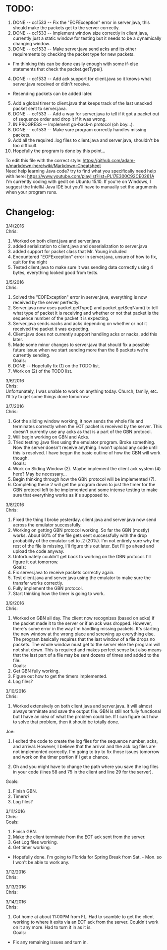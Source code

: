 TODO:
========
1. DONE -- cc1533 -- Fix the "EOFException" error in server.java, this should make the packets get to the server correctly.  
2. DONE -- cc1533 -- Implement window size correctly in client.java, currently just a static window for testing but it needs to be a dynamically changing window.  
3. DONE -- cc1533 -- Make server.java send acks and its other requirements by checking the packet type for new packets.  
  * I'm thinking this can be done easily enough with some if-else statements that check the packet.getType().  
4. DONE -- cc1533 -- Add ack support for client.java so it knows what server.java received or didn't receive.  
  * Resending packets can be added later.
5. Add a global timer to client.java that keeps track of the last unacked packet sent to server.java.  
6. DONE -- cc1533 -- Add a way for server.java to tell if it got a packet out of sequence order and drop it if it was wrong.  
7. IN PROGRESS -- Implement go-back-n protocol (oh boy...).  
8. DONE -- cc1533 -- Make sure program correctly handles missing packets.  
9. Add all the required .log files to client.java and server.java, shouldn't be too difficult.  
10. Hopefully the program is done by this point...  

To edit this file with the correct style:  https://github.com/adam-p/markdown-here/wiki/Markdown-Cheatsheet  
Need help learning Java code? try to find what you specifically need help with here: https://www.youtube.com/playlist?list=PL17E300C92CE0261A  
I'm currently coding with gedit on Ubuntu 15.10.  If you're on Windows, I suggest the IntelliJ Java IDE but you'll have to manually set the arguments when your program runs.  

Changelog:
=========

3/4/2016  
  Chris:  
1. Worked on both client.java and server.java  
2. added serialization to client.java and deserialization to server.java  
3. added support for packet class that Mr. Young included  
4. Encountered "EOFException" error in server.java, unsure of how to fix, quit for the night  
5. Tested client.java to make sure it was sending data correctly using 4 bytes, everything looked good from tests.  

3/5/2016  
  Chris:  
1. Solved the "EOFException" error in server.java, everything is now received by the server perfectly.  
2. Server.java now uses packet.getType() and packet.getSeqNum() to tell what type of packet it is receiving and whether or not that packet is the sequence number of the packet it is expecting.  
3. Server.java sends nacks and acks depending on whether or not it received the packet it was expecting.  
4. Client.java does not currently support handling acks or nacks, add this later.  
5. Made some minor changes to server.java that should fix a possible future issue when we start sending more than the 8 packets we're currently sending.  
Goals:
  1. DONE -- Hopefully fix (1) on the TODO list.  
  2. Work on (2) of the TODO list.  

3/6/2016  
Chris:  
Unfortunately, I was unable to work on anything today. Church, family, etc. I'll try to get some things done tomorrow.  

3/7/2016  
Chris:  
1. Got the sliding window working, it now sends the whole file and terminates correctly when the EOT packet is received by the server. This doesn't currently use any acks as that is a part of the GBN protocol.  
2. Will begin working on GBN and Acks.  
3. Tried testing .java files using the emulator program. Broke something. Now the server doesn't receive anything. I won't upload any code until this is resolved. I have begun the basic outline of how the GBN will work though.  
Goals:
  1. Work on Sliding Window (2). Maybe implement the client ack system (4) here?  May be necessary...  
  2. Begin thinking through how the GBN protocol will be implemented (7).  
  3. Completing these 2 will get the program down to just the timer for the GBN protocol left to be implemented and some intense testing to make sure that everything works as it's supposed to.  

3/8/2016  
Chris:  
1. Fixed the thing I broke yesterday. client.java and server.java now send across the emulator successfully.  
2. Working on getting GBN protocol working. So far the GBN (mostly) works. About 60% of the file gets sent successfully with the drop probability of the emulator set to .2 (20%). I'm not entirely sure why the rest of the file is missing, I'll figure this out later. But I'll go ahead and upload the code anyway.  
3. Unfortunately couldn't get back to working on the GBN protocol. I'll figure it out tomorrow.  
Goals:
  1. Fix server.java to receive packets correctly again.  
  2. Test client.java and server.java using the emulator to make sure the transfer works correctly.  
  3. Fully implement the GBN protocol.  
  4. Start thinking how the timer is going to work.  

3/9/2016  
Chris:  
1. Worked on GBN all day. The client now recognizes (based on acks) if the packet made it to the server or if an ack was dropped. However, there's some error in the way I'm handling missing packets. It's starting the new window at the wrong place and screwing up everything else. The program basically requires that the last window of a file drops no packets. The whole window must get to the server else the program will not shut down. This is required and makes perfect sense but also means that the last part of a file may be sent dozens of times and added to the file.  
Goals:
  1. Get GBN fully working.  
  2. Figure out how to get the timers implemented.  
  3. Log files?  

3/10/2016  
Chris:  
1. Worked extensively on both client.java and server.java. It will almost always terminate and save the output file. GBN is still not fully functional but I have an idea of what the problem could be. If I can figure out how to solve that problem, then it should be totally done.  

Joe:  
1. I edited the code to create the log files for the sequence number, acks, and arrival. However, I believe that the arrival and the ack log files are not implemented correctly. I'm going to try to fix those issues tomorrow and work on the timer portion if I get a chance.

2. Oh and you might have to change the path where you save the log files in your code (lines 58 and 75 in the client and line 29 for the server).

Goals:
  1. Finish GBN.  
  2. Timers?
  3. Log files?

3/11/2016  
Chris:  
Goals:
  1. Finish GBN.
  2. Make the client terminate from the EOT ack sent from the server.
  3. Get Log files working.
  4. Get timer working.  
  * Hopefully done. I'm going to Florida for Spring Break from Sat. - Mon. so I won't be able to work any.  

3/12/2016  
Chris:  

3/13/2016  
Chris:  

3/14/2016  
Chris:  
1. Got home at about 11:00PM from FL. Had to scamble to get the client working to where it exits via an EOT ack from the server. Couldn't work on it any more. Had to turn it in as it is.  
Goals:
  * Fix any remaining issues and turn in.  
